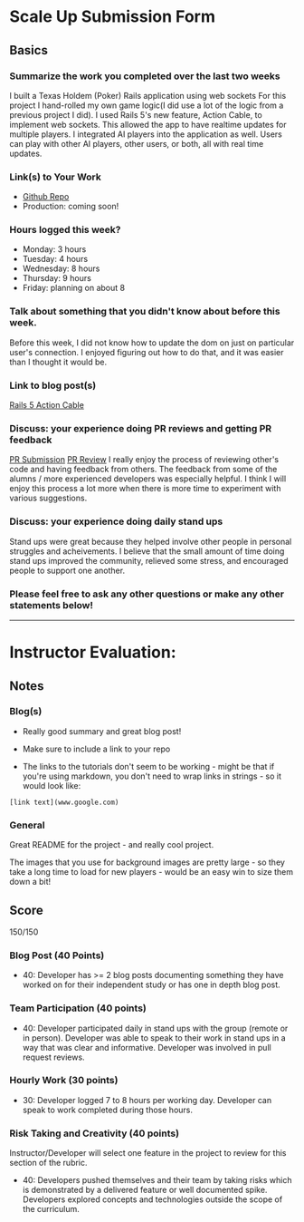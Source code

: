 # Scale Up Submission Form

## Basics

### Summarize the work you completed over the last two weeks
I built a Texas Holdem (Poker) Rails application using web sockets
For this project I hand-rolled my own game logic(I did use a lot of the logic
from a previous project I did). I used Rails 5's new feature, Action Cable, to
implement web sockets. This allowed the app to have realtime updates for multiple
players. I integrated AI players into the application as well. Users can play with
other AI players, other users, or both, all with real time updates.

### Link(s) to Your Work

 - [Github Repo](https://github.com/chadellison/texas_holdem)
 - Production: coming soon!

### Hours logged this week?

- Monday: 3 hours
- Tuesday: 4 hours
- Wednesday: 8 hours
- Thursday: 9 hours
- Friday: planning on about 8


### Talk about something that you didn't know about before this week.
Before this week, I did not know how to update the dom on just on particular user's
connection. I enjoyed figuring out how to do that, and it was easier than I thought
it would be.

### Link to blog post(s)
[Rails 5 Action Cable](http://chadellison.github.io/jekyll/update/2016/07/29/Rails-5-ActionCable.html)

### Discuss: your experience doing PR reviews and getting PR feedback
[PR Submission]("https://github.com/chadellison/texas_holdem/pull/22")
[PR Review]("https://github.com/kamiboers/twobert/pull/1/files")
I really enjoy the process of reviewing other's code and having feedback from others. The feedback from
some of the alumns / more experienced developers was especially helpful. I think I will enjoy this process
a lot more when there is more time to experiment with various suggestions.

### Discuss: your experience doing daily stand ups
Stand ups were great because they helped involve other people in personal struggles and acheivements.
I believe that the small amount of time doing stand ups improved the community, relieved some stress,
and encouraged people to support one another.

### Please feel free to ask any other questions or make any other statements below!

-----

# Instructor Evaluation:

## Notes

### Blog(s)

- Really good summary and great blog post!

- Make sure to include a link to your repo

- The links to the tutorials don't seem to be working - might be that if you're using markdown, you don't need to wrap links in strings - so it would look like:

`[link text](www.google.com)`


### General

Great README for the project - and really cool project. 

The images that you use for background images are pretty large - so they take a long time to load for new players - would be an easy win to size them down a bit!

## Score

150/150

### Blog Post (40 Points)  
  * 40: Developer has >= 2 blog posts documenting something they have worked on for their independent study or has one in depth blog post.

### Team Participation (40 points)

  * 40: Developer participated daily in stand ups with the group (remote or in person). Developer was able to speak to their work in stand ups in a way that was clear and informative. Developer was involved in pull request reviews.

### Hourly Work (30 points)

  * 30: Developer logged 7 to 8 hours per working day. Developer can speak to work completed during those hours.

### Risk Taking and Creativity (40 points)

  Instructor/Developer will select one feature in the project to review for this section of the rubric.

  * 40: Developers pushed themselves and their team by taking risks which is demonstrated by a delivered feature or well documented spike. Developers explored concepts and technologies outside the scope of the curriculum.
